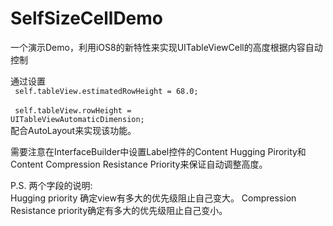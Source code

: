 SelfSizeCellDemo
================

一个演示Demo，利用iOS8的新特性来实现UITableViewCell的高度根据内容自动控制

通过设置
<br/>
<code>
self.tableView.estimatedRowHeight = 68.0;
</code>
<br/>
<code>
self.tableView.rowHeight = UITableViewAutomaticDimension;
</code>
<br/>
配合AutoLayout来实现该功能。

需要注意在InterfaceBuilder中设置Label控件的Content Hugging Pirority和Content Compression Resistance Priority来保证自动调整高度。

P.S. 两个字段的说明:<br/>
Hugging priority 确定view有多大的优先级阻止自己变大。
Compression Resistance priority确定有多大的优先级阻止自己变小。
